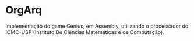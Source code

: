 # OrgArq
Implementação do game Genius, em Assembly, utilizando o processador do ICMC-USP (Instituto De Ciências Matemáticas e de Computação).
